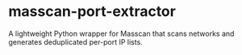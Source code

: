 # masscan-port-extractor
A lightweight Python wrapper for Masscan that scans networks and generates deduplicated per-port IP lists.
